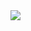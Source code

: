 <img src="https://github-readme-stats.vercel.app/api?username=YX916&show_icons=true&icon_color=FADB14&text_color=718096&bg_color=FFFFFF&hide_title=true" />
